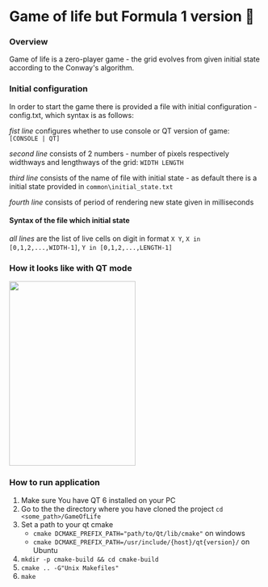 # Game of life but Formula 1 version :checkered_flag: #

### Overview ###
Game of life is a zero-player game - the grid evolves from given initial state according to the Conway's algorithm.

### Initial configuration ###
In order to start the game there is provided a file with initial 
configuration - config.txt, which syntax is as follows:

*fist line* configures whether to use console or QT version of game:
   ` [CONSOLE | QT]`
   
*second line* consists of 2 numbers - number of pixels respectively widthways and lengthways of the grid:
`WIDTH LENGTH`


*third line* consists of the name of file with initial state - as default there is a initial state provided in `common\initial_state.txt`

*fourth line* consists of period of rendering new state given in milliseconds

#### Syntax of the file which initial state ####
*all lines* are the list of live cells on digit in format `X Y`, 
`X in [0,1,2,...,WIDTH-1]`, `Y in [0,1,2,...,LENGTH-1]`

### How it looks like with QT mode ###
<img src="https://github.com/PaulinaGacek/AGH-Racing-Task3/blob/master/Helmets/game_visualisation.gif" width="250" height="365">

### How to run application ###
1. Make sure You have QT 6 installed on your PC
2. Go to the the directory where you have cloned the project `cd <some_path>/GameOfLife`
3. Set a path to your qt cmake
   - `cmake DCMAKE_PREFIX_PATH="path/to/Qt/lib/cmake"` on windows
   - `cmake DCMAKE_PREFIX_PATH=/usr/include/{host}/qt{version}/` on Ubuntu
4. `mkdir -p cmake-build && cd cmake-build`
5. `cmake .. -G"Unix Makefiles"`
6. `make`

